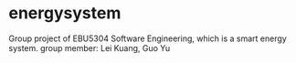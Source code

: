 # energysystem
Group project of EBU5304 Software Engineering, which is a smart energy system.
  group member: Lei Kuang, Guo Yu
